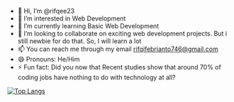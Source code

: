 - 👋 Hi, I’m @rifqee23
- 👀 I’m interested in Web Development
- 🌱 I’m currently learning Basic Web Development
- 💞️ I’m looking to collaborate on exciting web development projects. But i still newbie for do that. So, I will learn a lot
- 📫 You can reach me through my email rifqifebrianto746@gmail.com
- 😄 Pronouns: He/Him
- ⚡ Fun fact: Did you now that Recent studies show that around 70% of coding jobs have nothing to do with technology at all?

<!---
rifqee23/rifqee23 is a ✨ special ✨ repository because its `README.md` (this file) appears on your GitHub profile.
You can click the Preview link to take a look at your changes.
--->


[![Top Langs](https://github-readme-stats.vercel.app/api/top-langs/?username=rifqee23)](https://github.com/rifqee23/github-readme-stats)


